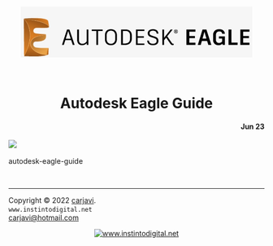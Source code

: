 <p align="center"><img src="https://raw.githubusercontent.com/carjavi/autodesk-eagle-guide/master/img/autodesk-eagle.png" height="100" alt=" " /></p>
<br>
<h1 align="center">Autodesk Eagle Guide</h1> 
<h4 align="right">Jun 23</h4>

<img src="https://img.shields.io/badge/OS-Windows%2011-blue">

autodesk-eagle-guide




<br>

---
Copyright &copy; 2022 [carjavi](https://github.com/carjavi). <br>
```www.instintodigital.net``` <br>
carjavi@hotmail.com <br>
<p align="center">
    <a href="https://instintodigital.net/" target="_blank"><img src="https://raw.githubusercontent.com/carjavi/autodesk-eagle-guide/master/img/developer.png" height="100" alt="www.instintodigital.net"></a>
</p>
